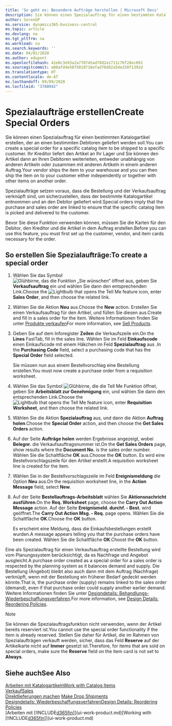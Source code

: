 ```yaml
---
title: 'So geht es: Besondere Aufträge herstellen | Microsoft Docs'
description: Sie können einen Spezialauftrag für einen bestimmten Katalogartikel erstellen, der an einen bestimmten Debitoren geliefert werden soll. Ihr Kreditor liefert den Artikel an Ihr Lager und Sie können den Artikel dann an Ihren Debitoren weiterleiten, entweder unabhängig von anderen Artikeln oder zusammen mit anderen Artikeln in einem anderen Auftrag.
author: SorenGP
ms.service: dynamics365-business-central
ms.topic: article
ms.devlang: na
ms.tgt_pltfrm: na
ms.workload: na
ms.search.keywords: ''
ms.date: 04/01/2020
ms.author: edupont
ms.openlocfilehash: 41e0c3e93a2a778745ad70d2a1711c76f28ec091
ms.sourcegitcommit: a80afd4e5075018716efad76d82a54e158f1392d
ms.translationtype: HT
ms.contentlocale: de-AT
ms.lasthandoff: 09/09/2020
ms.locfileid: "3788942"
---
```

# <a name="create-special-orders"></a><span data-ttu-id="0b188-104">Spezialaufträge erstellen</span><span class="sxs-lookup"><span data-stu-id="0b188-104">Create Special Orders</span></span>
<span data-ttu-id="0b188-105">Sie können einen Spezialauftrag für einen bestimmten Katalogartikel erstellen, der an einen bestimmten Debitoren geliefert werden soll.</span><span class="sxs-lookup"><span data-stu-id="0b188-105">You can create a special order for a specific catalog item to be shipped to a specific customer.</span></span> <span data-ttu-id="0b188-106">Ihr Kreditor liefert den Artikel an Ihr Lager und Sie können den Artikel dann an Ihren Debitoren weiterleiten, entweder unabhängig von anderen Artikeln oder zusammen mit anderen Artikeln in einem anderen Auftrag.</span><span class="sxs-lookup"><span data-stu-id="0b188-106">Your vendor ships the item to your warehouse and you can then ship the item on to your customer either independently or together with other items on another order.</span></span>  

<span data-ttu-id="0b188-107">Spezialaufträge setzen voraus, dass die Bestellung und der Verkaufsauftrag verknüpft sind, um sicherzustellen, dass der bestimmte Katalogartikel entnommen und an den Debitor geliefert wird.</span><span class="sxs-lookup"><span data-stu-id="0b188-107">Special orders imply that the purchase and sales order are linked to ensure that the specific catalog item is picked and delivered to the customer.</span></span>  

<span data-ttu-id="0b188-108">Bevor Sie diese Funktion verwenden können, müssen Sie die Karten für den Debitor, den Kreditor und die Artikel in dem Auftrag erstellen.</span><span class="sxs-lookup"><span data-stu-id="0b188-108">Before you can use this feature, you must first set up the customer, vendor, and item cards necessary for the order.</span></span>  

## <a name="to-create-a-special-order"></a><span data-ttu-id="0b188-109">So erstellen Sie Spezialaufträge:</span><span class="sxs-lookup"><span data-stu-id="0b188-109">To create a special order</span></span>  
1.  <span data-ttu-id="0b188-110">Wählen Sie das Symbol ![Glühbirne, das die Funktion „Sie wünschen“ öffnet](media/ui-search/search_small.png "Tell Me-Funktion") aus, geben Sie **Verkaufsauftrag** ein und wählen Sie dann den entsprechenden Link.</span><span class="sxs-lookup"><span data-stu-id="0b188-110">Choose the ![Lightbulb that opens the Tell Me feature](media/ui-search/search_small.png "Tell me what you want to do") icon, enter **Sales Order**, and then choose the related link.</span></span>  
2. <span data-ttu-id="0b188-111">Wählen Sie die Aktion **Neu** aus.</span><span class="sxs-lookup"><span data-stu-id="0b188-111">Choose the **New** action.</span></span> <span data-ttu-id="0b188-112">Erstellen Sie einen  Verkaufsauftrag für den Artikel, und füllen Sie diesen aus.</span><span class="sxs-lookup"><span data-stu-id="0b188-112">Create and fill in a  sales order for the item.</span></span> <span data-ttu-id="0b188-113">Weitere Informationen finden Sie unter [Produkte verkaufen](sales-how-sell-products.md)</span><span class="sxs-lookup"><span data-stu-id="0b188-113">For more information, see [Sell Products](sales-how-sell-products.md).</span></span>
3.  <span data-ttu-id="0b188-114">Geben Sie auf dem Inforegister **Zeilen** die Verkaufszeile ein.</span><span class="sxs-lookup"><span data-stu-id="0b188-114">On the **Lines** FastTab, fill in the sales line.</span></span> <span data-ttu-id="0b188-115">Wählen Sie im Feld **Einkaufscode** einen Einkaufscode mit einem Häkchen im Feld **Spezialauftrag** aus .</span><span class="sxs-lookup"><span data-stu-id="0b188-115">In the **Purchasing Code** field, select a purchasing code that has the **Special Order** field selected.</span></span>

    <span data-ttu-id="0b188-116">Sie müssen nun aus einem Bestellvorschlag eine Bestellung erstellen.</span><span class="sxs-lookup"><span data-stu-id="0b188-116">You must now create a purchase order from a requisition worksheet.</span></span>  
4. <span data-ttu-id="0b188-117">Wählen Sie das Symbol ![Glühbirne, die die Tell Me Funktion öffnet](media/ui-search/search_small.png "Tell Me-Funktion"), geben Sie **Arbeitsblatt zur Genehmigung** ein, und wählen Sie dann den entsprechenden Link.</span><span class="sxs-lookup"><span data-stu-id="0b188-117">Choose the ![Lightbulb that opens the Tell Me feature](media/ui-search/search_small.png "Tell me what you want to do") icon, enter **Requisition Worksheet**, and then choose the related link.</span></span>  
5. <span data-ttu-id="0b188-118">Wählen Sie die Aktion **Spezialauftrag** aus, und dann die Aktion **Auftrag holen**.</span><span class="sxs-lookup"><span data-stu-id="0b188-118">Choose the **Special Order** action, and then choose the **Get Sales Orders** action.</span></span>  
6.  <span data-ttu-id="0b188-119">Auf der Seite **Aufträge holen** werden Ergebnisse angezeigt, wobei **Belegnr.** die Verkaufsauftragsnummer ist.</span><span class="sxs-lookup"><span data-stu-id="0b188-119">On the **Get Sales Orders** page, show results where the **Document No.** is the sales order number.</span></span> <span data-ttu-id="0b188-120">Wählen Sie die Schaltfläche **OK** aus.</span><span class="sxs-lookup"><span data-stu-id="0b188-120">Choose the **OK** button.</span></span> <span data-ttu-id="0b188-121">Es wird eine Bestellvorschlagszeile für den Artikel erstellt.</span><span class="sxs-lookup"><span data-stu-id="0b188-121">A requisition worksheet line is created for the item.</span></span>  
7.  <span data-ttu-id="0b188-122">Wählen Sie in der Bestellvorschlagszeile im Feld **Ereignismeldung** die Option **Neu** aus.</span><span class="sxs-lookup"><span data-stu-id="0b188-122">On the requisition worksheet line, in the **Action Message** field, select **New**.</span></span>  
8.  <span data-ttu-id="0b188-123">Auf der Seite **Bestellauftrags-Arbeitsblatt** wählen Sie **Aktionsnachricht ausführen**.</span><span class="sxs-lookup"><span data-stu-id="0b188-123">On the **Req. Worksheet** page, choose the **Carry Out Action Message** action.</span></span> <span data-ttu-id="0b188-124">Auf der Seite **Ereignismeld. durchf. - Best.** wird geöffnet.</span><span class="sxs-lookup"><span data-stu-id="0b188-124">The **Carry Out Action Msg. - Req.** page opens.</span></span> <span data-ttu-id="0b188-125">Wählen Sie die Schaltfläche **OK**.</span><span class="sxs-lookup"><span data-stu-id="0b188-125">Choose the **OK** button.</span></span>  

    <span data-ttu-id="0b188-126">Es erscheint eine Meldung, dass die Einkaufsbestellungen erstellt wurden.</span><span class="sxs-lookup"><span data-stu-id="0b188-126">A message appears telling you that the purchase orders have been created.</span></span> <span data-ttu-id="0b188-127">Wählen Sie die Schaltfläche **OK**.</span><span class="sxs-lookup"><span data-stu-id="0b188-127">Choost the **OK** button.</span></span>  

<span data-ttu-id="0b188-128">Eine als Spezialauftrag für einen Verkaufsauftrag erstellte Bestellung wird vom Planungssystem berücksichtigt, da es Nachfrage und Angebot ausgleicht.</span><span class="sxs-lookup"><span data-stu-id="0b188-128">A purchase order created as a special order for a sales order is respected by the planning system as it balances demand and supply.</span></span> <span data-ttu-id="0b188-129">Die Bestellung (Angebot) bleibt also auch dann mit dem Auftrag (Nachfrage) verknüpft, wenn mit der Bestellung ein früherer Bedarf gedeckt werden könnte.</span><span class="sxs-lookup"><span data-stu-id="0b188-129">That is, the purchase order (supply) remains linked to the sales order (demand), even if that purchase order could supply another earlier demand.</span></span> <span data-ttu-id="0b188-130">Weitere Informationen finden Sie unter [Designdetails: Behandlungs-Wiederbeschaffungsverfahren](design-details-reservation-order-tracking-and-action-messaging.md).</span><span class="sxs-lookup"><span data-stu-id="0b188-130">For more information, see [Design Details: Reordering Policies](design-details-reservation-order-tracking-and-action-messaging.md).</span></span>  

> [!NOTE]  
>  <span data-ttu-id="0b188-131">Sie können die Spezialauftragsfunktion nicht verwenden, wenn der Artikel bereits reserviert ist.</span><span class="sxs-lookup"><span data-stu-id="0b188-131">You cannot use the special order functionality if the item is already reserved.</span></span> <span data-ttu-id="0b188-132">Stellen Sie daher für Artikel, die im Rahmen von Spezialaufträgen verkauft werden, sicher, dass das Feld **Reserve** auf der Artikelkarte nicht auf **Immer** gesetzt ist.</span><span class="sxs-lookup"><span data-stu-id="0b188-132">Therefore, for items that are sold on special orders, make sure the **Reserve** field on the item card is not set to **Always**.</span></span>  

## <a name="see-also"></a><span data-ttu-id="0b188-133">Siehe auch</span><span class="sxs-lookup"><span data-stu-id="0b188-133">See Also</span></span>  
[<span data-ttu-id="0b188-134">Arbeiten mit Katalogartikeln</span><span class="sxs-lookup"><span data-stu-id="0b188-134">Work with Catalog Items</span></span>](inventory-how-work-nonstock-items.md)  
[<span data-ttu-id="0b188-135">Verkauf</span><span class="sxs-lookup"><span data-stu-id="0b188-135">Sales</span></span>](sales-manage-sales.md)  
<span data-ttu-id="0b188-136">[Direktlieferungen machen](sales-how-drop-shipment.md) </span><span class="sxs-lookup"><span data-stu-id="0b188-136">[Make Drop Shipments](sales-how-drop-shipment.md) </span></span>  
[<span data-ttu-id="0b188-137">Designdetails: Wiederbeschaffungsverfahren</span><span class="sxs-lookup"><span data-stu-id="0b188-137">Design Details: Reordering Policies</span></span>](design-details-reservation-order-tracking-and-action-messaging.md)  
<span data-ttu-id="0b188-138">[Arbeiten mit [!INCLUDE[d365fin](includes/d365fin_md.md)]](ui-work-product.md)</span><span class="sxs-lookup"><span data-stu-id="0b188-138">[Working with [!INCLUDE[d365fin](includes/d365fin_md.md)]](ui-work-product.md)</span></span>
